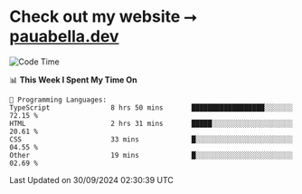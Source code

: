 # Check out my website ⭢ [pauabella.dev](https://pauabella.dev)

<!--START_SECTION:waka-->
![Code Time](http://img.shields.io/badge/Code%20Time-3%2C754%20hrs%2044%20mins-blue)

📊 **This Week I Spent My Time On** 

```text
💬 Programming Languages: 
TypeScript               8 hrs 50 mins       ██████████████████░░░░░░░   72.15 % 
HTML                     2 hrs 31 mins       █████░░░░░░░░░░░░░░░░░░░░   20.61 % 
CSS                      33 mins             █░░░░░░░░░░░░░░░░░░░░░░░░   04.55 % 
Other                    19 mins             █░░░░░░░░░░░░░░░░░░░░░░░░   02.69 % 
```


 Last Updated on 30/09/2024 02:30:39 UTC
<!--END_SECTION:waka-->
